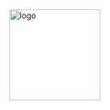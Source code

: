<img src="https://github-readme-stats.vercel.app/api?username=MartinxMax&show_icons=true" alt="logo" height="160" align="right" style="margin: 5px; margin-bottom: 20px;" />
